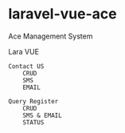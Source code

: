 # laravel-vue-ace
Ace Management System




Lara VUE
	
	Contact US
		CRUD
		SMS
		EMAIL
		
	Query Register	
		CRUD
		SMS & EMAIL
		STATUS
